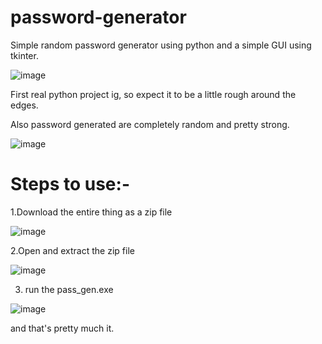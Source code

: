 # password-generator

Simple random password generator using python and a simple GUI using tkinter.

![image](https://user-images.githubusercontent.com/80566448/140772009-5a5c301d-7406-4065-a1a7-633aee43f443.png)

First real python project ig, so expect it to be a little rough around the edges.

Also password generated are completely random and pretty strong.

![image](https://user-images.githubusercontent.com/80566448/140772271-ad779171-31ec-4928-9441-809e6a73dcfe.png)

# Steps to use:-

1.Download the entire thing as a zip file

![image](https://user-images.githubusercontent.com/80566448/140866176-801ca547-aea7-4a53-b3be-5f8ca95066bc.png)

2.Open and extract the zip file

![image](https://user-images.githubusercontent.com/80566448/140866812-91e74e10-ed2e-47d3-9167-306fbfba1dae.png)

3. run the pass_gen.exe

![image](https://user-images.githubusercontent.com/80566448/140866481-2e5d1545-f6bf-459e-b878-2bcc06093f78.png)

and that's pretty much it.
